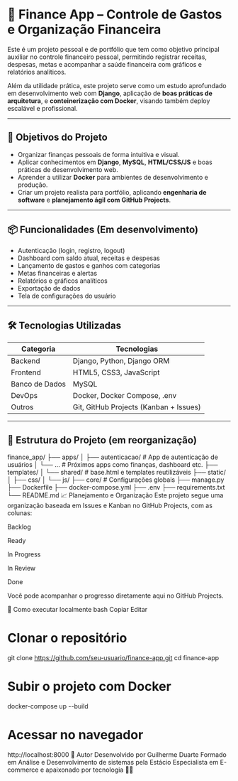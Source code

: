 # 💸 Finance App – Controle de Gastos e Organização Financeira

Este é um projeto pessoal e de portfólio que tem como objetivo principal auxiliar no controle financeiro pessoal, permitindo registrar receitas, despesas, metas e acompanhar a saúde financeira com gráficos e relatórios analíticos.

Além da utilidade prática, este projeto serve como um estudo aprofundado em desenvolvimento web com **Django**, aplicação de **boas práticas de arquitetura**, e **conteinerização com Docker**, visando também deploy escalável e profissional.

---

## 🧠 Objetivos do Projeto

- Organizar finanças pessoais de forma intuitiva e visual.
- Aplicar conhecimentos em **Django**, **MySQL**, **HTML/CSS/JS** e boas práticas de desenvolvimento web.
- Aprender a utilizar **Docker** para ambientes de desenvolvimento e produção.
- Criar um projeto realista para portfólio, aplicando **engenharia de software** e **planejamento ágil com GitHub Projects**.

---

## 📦 Funcionalidades (Em desenvolvimento)

- Autenticação (login, registro, logout)
- Dashboard com saldo atual, receitas e despesas
- Lançamento de gastos e ganhos com categorias
- Metas financeiras e alertas
- Relatórios e gráficos analíticos
- Exportação de dados
- Tela de configurações do usuário

---

## 🛠️ Tecnologias Utilizadas

| Categoria     | Tecnologias                          |
|---------------|--------------------------------------|
| Backend       | Django, Python, Django ORM           |
| Frontend      | HTML5, CSS3, JavaScript              |
| Banco de Dados| MySQL                                |
| DevOps        | Docker, Docker Compose, .env         |
| Outros        | Git, GitHub Projects (Kanban + Issues) |

---

## 🧱 Estrutura do Projeto (em reorganização)

finance_app/
├── apps/
│   ├── autenticacao/       # App de autenticação de usuários
│   └── ...                 # Próximos apps como finanças, dashboard etc.
├── templates/
│   └── shared/             # base.html e templates reutilizáveis
├── static/
│   ├── css/
│   └── js/
├── core/                   # Configurações globais
├── manage.py
├── Dockerfile
├── docker-compose.yml
├── .env
├── requirements.txt
└── README.md
📈 Planejamento e Organização
Este projeto segue uma organização baseada em Issues e Kanban no GitHub Projects, com as colunas:

Backlog

Ready

In Progress

In Review

Done

Você pode acompanhar o progresso diretamente aqui no GitHub Projects.

🚀 Como executar localmente
bash
Copiar
Editar
# Clonar o repositório
git clone https://github.com/seu-usuario/finance-app.git
cd finance-app

# Subir o projeto com Docker
docker-compose up --build

# Acessar no navegador
http://localhost:8000
📌 Autor
Desenvolvido por Guilherme Duarte
Formado em Análise e Desenvolvimento de sistemas pela Estácio
Especialista em E-commerce e apaixonado por tecnologia 👨‍💻
